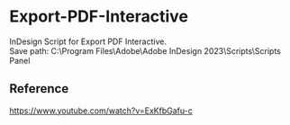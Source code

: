 # Export-PDF-Interactive
InDesign Script for Export PDF Interactive.<br>
Save path: C:\Program Files\Adobe\Adobe InDesign 2023\Scripts\Scripts Panel

## Reference
https://www.youtube.com/watch?v=ExKfbGafu-c

